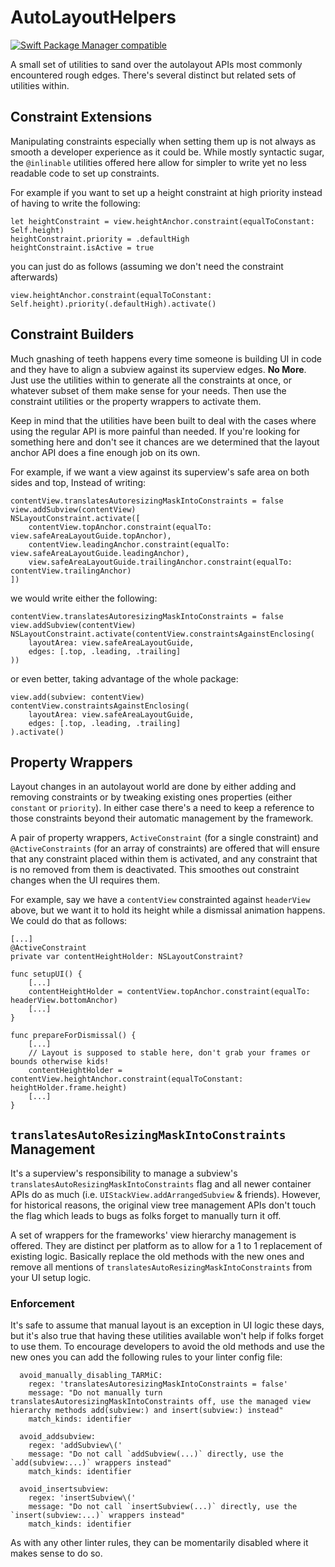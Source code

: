 # AutoLayoutHelpers
[![Swift Package Manager compatible](https://img.shields.io/badge/SPM-compatible-4BC51D.svg?style=flat)](https://github.com/apple/swift-package-manager)

A small set of utilities to sand over the autolayout APIs most commonly encountered rough edges. There's several
distinct but related sets of utilities within.

## Constraint Extensions

Manipulating constraints especially when setting them up is not always as smooth a developer experience as it could be.
While mostly syntactic sugar, the `@inlinable` utilities offered here allow for simpler to write yet no less readable
code to set up constraints.

For example if you want to set up a height constraint at high priority instead of having to write the following:
```
let heightConstraint = view.heightAnchor.constraint(equalToConstant: Self.height)
heightConstraint.priority = .defaultHigh
heightConstraint.isActive = true
```
you can just do as follows (assuming we don't need the constraint afterwards) 
```
view.heightAnchor.constraint(equalToConstant: Self.height).priority(.defaultHigh).activate()
```

## Constraint Builders

Much gnashing of teeth happens every time someone is building UI in code and they have to align a subview against its
superview edges. **No More**. Just use the utilities within to generate all the constraints at once, or whatever subset
of them make sense for your needs. Then use the constraint utilities or the property wrappers to activate them.

Keep in mind that the utilities have been built to deal with the cases where using the regular API is more painful than
needed. If you're looking for something here and don't see it chances are we determined that the layout anchor API does
a fine enough job on its own.

For example, if we want a view against its superview's safe area on both sides and top, Instead of writing:
```
contentView.translatesAutoresizingMaskIntoConstraints = false
view.addSubview(contentView)
NSLayoutConstraint.activate([
    contentView.topAnchor.constraint(equalTo: view.safeAreaLayoutGuide.topAnchor),
    contentView.leadingAnchor.constraint(equalTo: view.safeAreaLayoutGuide.leadingAnchor),
    view.safeAreaLayoutGuide.trailingAnchor.constraint(equalTo: contentView.trailingAnchor)
])
```

we would write either the following:
```
contentView.translatesAutoresizingMaskIntoConstraints = false
view.addSubview(contentView)
NSLayoutConstraint.activate(contentView.constraintsAgainstEnclosing(
    layoutArea: view.safeAreaLayoutGuide,
    edges: [.top, .leading, .trailing]
))
```

or even better, taking advantage of the whole package:
```
view.add(subview: contentView)
contentView.constraintsAgainstEnclosing(
    layoutArea: view.safeAreaLayoutGuide,
    edges: [.top, .leading, .trailing]
).activate()
```

## Property Wrappers

Layout changes in an autolayout world are done by either adding and removing constraints or by tweaking existing ones
properties (either `constant` or `priority`). In either case there's a need to keep a reference to those constraints
beyond their automatic management by the framework.

A pair of property wrappers, `ActiveConstraint` (for a single constraint) and `@ActiveConstraints` (for an array of
constraints) are offered that will ensure that any constraint placed within them is activated, and any constraint that
is no removed from them is deactivated. This smoothes out constraint changes when the UI requires them.
 
For example, say we have a `contentView` constrainted against `headerView` above, but we want it to hold its height
while a dismissal animation happens. We could do that as follows:
```
[...]
@ActiveConstraint
private var contentHeightHolder: NSLayoutConstraint?

func setupUI() {
    [...]
    contentHeightHolder = contentView.topAnchor.constraint(equalTo: headerView.bottomAnchor)
    [...]
}

func prepareForDismissal() {
    [...]
    // Layout is supposed to stable here, don't grab your frames or bounds otherwise kids!
    contentHeightHolder = contentView.heightAnchor.constraint(equalToConstant: heightHolder.frame.height)
    [...]
}
```

## `translatesAutoResizingMaskIntoConstraints` Management

It's a superview's responsibility to manage a subview's `translatesAutoResizingMaskIntoConstraints` flag and all newer
container APIs do as much (i.e. `UIStackView.addArrangedSubview` & friends). However, for historical reasons, the
original view tree management APIs don't touch the flag which leads to bugs as folks forget to manually turn it off.

A set of wrappers for the frameworks' view hierarchy management is offered. They are distinct per platform as to allow
for a 1 to 1 replacement of existing logic. Basically replace the old methods with the new ones and remove all mentions
of `translatesAutoResizingMaskIntoConstraints` from your UI setup logic.

### Enforcement

It's safe to assume that manual layout is an exception in UI logic these days, but it's also true that having these
utilities available won't help if folks forget to use them. To encourage developers to avoid the old methods and use
the new ones you can add the following rules to your linter config file:

```
  avoid_manually_disabling_TARMiC:
    regex: 'translatesAutoresizingMaskIntoConstraints = false'
    message: "Do not manually turn translatesAutoresizingMaskIntoConstraints off, use the managed view hierarchy methods add(subview:) and insert(subview:) instead"
    match_kinds: identifier
    
  avoid_addsubview:
    regex: 'addSubview\('
    message: "Do not call `addSubview(...)` directly, use the `add(subview:...)` wrappers instead"
    match_kinds: identifier

  avoid_insertsubview:
    regex: 'insertSubview\('
    message: "Do not call `insertSubview(...)` directly, use the `insert(subview:...)` wrappers instead"
    match_kinds: identifier

```

As with any other linter rules, they can be momentarily disabled where it makes sense to do so.
